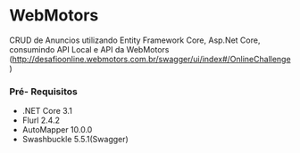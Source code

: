 # WebMotors
CRUD de Anuncios utilizando Entity Framework Core, Asp.Net Core, consumindo API Local e API da WebMotors (http://desafioonline.webmotors.com.br/swagger/ui/index#/OnlineChallenge)

<h3>Pré- Requisitos</h3>
<ul>
  <li>.NET Core 3.1</li>
  <li>Flurl  2.4.2</li>
  <li>AutoMapper 10.0.0</li>
  <li>Swashbuckle 5.5.1(Swagger)</li>
</ul>

